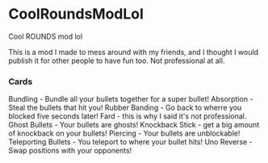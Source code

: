 # CoolRoundsModLol
Cool ROUNDS mod lol

This is a mod I made to mess around with my friends, and I thought I would publish it for other people to have fun too.
Not professional at all.


### Cards
Bundling - Bundle all your bullets together for a super bullet!
Absorption - Steal the bullets that hit you!
Rubber Banding - Go back to wherre you blocked five seconds later!
Fard - this is why I said it's not professional.
Ghost Bullets - Your bullets are ghosts!
Knockback Stick - get a big amount of knockback on your bullets!
Piercing - Your bullets are unblockable!
Teleporting Bullets - You teleport to where your bullet hits!
Uno Reverse - Swap positions with your opponents!